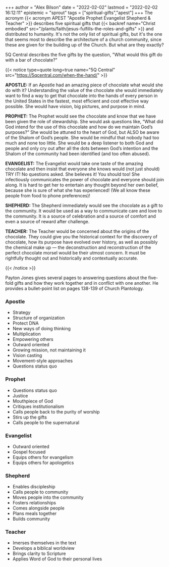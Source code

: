 +++
author = "Alex Bilson"
date = "2022-02-02"
lastmod = "2022-02-02 16:12:11"
epistemic = "sprout"
tags = ["spiritual-gifts","apest"]
+++
The acronym {{< acronym APEST "Apostle Prophet Evangelist Shepherd & Teacher" >}} describes five spiritual gifts that {{< backref name="Christ embodied" src="/plants/faith/jesus-fulfills-the-roles-and-gifts" >}} and distributed to humanity. It's not the only list of spiritual gifts, but it's the one that seems most to describe the architecture of a church community, since these are given for the building up of the Church. But what are they exactly?

5Q Central describes the five gifts by the question, "What would this gift do with a bar of chocolate?"

{{< notice type=quote long=true name="5Q Central" src="https://5qcentral.com/when-the-hand/" >}}
<p><b>APOSTLE:</b> If an Apostle had an amazing piece of chocolate what would she do with it? Understanding the value of the chocolate she would immediately want to find a way to get that chocolate into the hands of every person in the United States in the fastest, most efficient and cost effective way possible. She would have vision, big pictures, and purpose in mind.</p>

<p><b>PROPHET:</b> The Prophet would see the chocolate and know that we have been given the role of stewardship. She would ask questions like, “What did God intend for the use of this chocolate and how do we maintain God’s purposes?” She would be attuned to the heart of God, but ALSO be aware of the Shalom of God’s people. She would be mindful that nobody had too much and none too little. She would be a deep listener to both God and people and only cry out after all the dots between God’s intention and the Shalom of the community had been identified (and too often abused).</p>

<p><b>EVANGELIST:</b> The Evangelist would take one taste of the amazing chocolate and then insist that everyone she knows would (not just should) TRY IT! No questions asked. She believes it! You should too! She infectiously communicates the power of chocolate and everyone should join along. It is hard to get her to entertain any thought beyond her own belief, because she is sure of what she has experienced! (We all know these people from food to phone preferences)!</p>

<p><b>SHEPHERD:</b> The Shepherd immediately would see the chocolate as a gift to the community.  It would be used as a way to communicate care and love to the community. It is a source of celebration and a source of comfort and even a source of reward after challenge.</p>

<p><b>TEACHER:</b> The Teacher would be concerned about the origins of the chocolate. They could give you the historical context for the discovery of chocolate, how its purpose have evolved over history, as well as possibly the chemical make up — the deconstruction and reconstruction of the perfect chocolate morsel would be their utmost concern. It must be rightfully thought out and historically and contextually accurate.</p>
{{< /notice >}}

Payton Jones gives several pages to answering questions about the five-fold gifts and how they work together and in conflict with one another. He provides a bullet-point list on pages 138-139 of Church Plantology.

### Apostle
- Strategy
- Structure of organization
- Protect DNA
- New ways of doing thinking
- Multiplication
- Empowering others
- Outward oriented
- Growing mission, not maintaining it
- Vision casting
- Movement-style approaches
- Questions status quo

### Prophet
- Questions status quo
- Justice
- Mouthpiece of God
- Critiques institutionalism
- Calls people back to the purity of worship
- Stirs up the gifts
- Calls people to the supernatural

### Evangelist
- Outward oriented
- Gospel focused
- Equips others for evangelism
- Equips others for apologetics

### Shepherd
- Enables discipleship
- Calls people to community
- Moves people into the community
- Fosters relationships
- Comes alongside people
- Plans meals together
- Builds community

### Teacher
- Imerses themselves in the text
- Develops a biblical worldview
- Brings clarity to Scripture
- Applies Word of God to their personal lives

